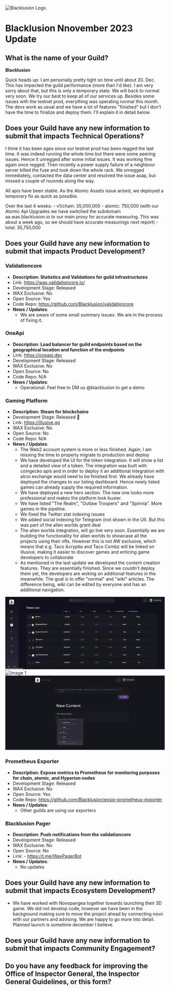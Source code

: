 ![Blacklusion Logo](https://blacklusion.com/resources/blacklusion_logo_192.png)
# Blacklusion Nnovember 2023 Update

## What is the name of your Guild?

**Blacklusion**


Quick heads up: I am personally pretty tight on time until about 20. Dec. This has impacted the guild performance (more than I'd like). I am very sorry about that, but this is only a temporary state. We will back to normal very soon. We try our best to keep all of our services up. Besides some issues with the testnet prod, everything was operating normal this month. The devs work as usual and we have a lot of features "finished" but I don't have the time to finalize and deploy them. I'll explain it in detail below.  

## Does your Guild have any new information to submit that impacts Technical Operations?
I think it has been ages since our testnet prod has been regged the last time. It was indeed running the whole time but there were some peering issues. Hence it unregged after some initial issues. It was working fine again once regged. Then recently a power supply failure of a neighbour server killed the fuse and took down the whole rack. We unregged immediately, contacted the data center and resolved the issue asap, but missed a couple of rounnds along the way.

All apis have been stable. As the Atomic Assets issue arised, we deployed a temporary fix as quick as possible.

Over the last 4 weeks:
    - v1/chain: 35,000,000
    - atomic: 750,000 (with our Atomic Api Upgrades we have switched the subdomain aa.wax.blacklusion.io to our main proxy for accurate measuring. This was about a week ago, so we should have accurate measurings next report)
    - total: 35,750,000

## Does your Guild have any new information to submit that impacts Product Development?

### Validationcore
- **Description: Statistics and Validations for guild infrastructures**
- Link: https://wax.validationcore.io/
- Development Stage: Released
- WAX Exclusive: No
- Open Source: Yes
- Code Repo: https://github.com/Blacklusion/validationcore
- **News / Updates**:
    - We are aware of some small summary issues. We are in the process of fixing it.

### OneApi
- **Description: Load balancer for guild endpoints based on the geographical location and function of the endpoints**
- Link: https://oneapi.dev
- Development Stage: Released
- WAX Exclusive: No
- Open Source: No
- Code Repo: N/A
- **News / Updates**:  
    - Operational. Feel free to DM us @blacklusion to get a demo


### Gaming Platform
- **Description: Steam for blockchains**
- Development Stage: Released 🥳
- Link: https://illusive.gg
- WAX Exclusive: No
- Open Source: No
- Code Repo: N/A
- **News / Updates**:
    - The Web2 account system is more or less finished. Again, I am missing the time to properly migrate to production and deploy
    - We have developed the UI for the token integration. It will show a list and a detailed view of a token. The integration was built with coingecko apis and in order to deploy it an additional integration with alcor.exchange would need to be finished first. We already have deployed the changes to our listing dashboard. Hence newly listed games can already supply the required information.
    - We have deployed a new hero section. The new one looks more professional and makes the platform look busier.
    - We have listed "The Realm", "Outlaw Troopers" and "Spinnia". More games in the pipeline.
    - We fixed the Twitter stat indexing issues
    - We added social indexing for Telegram (not shown in the UI). But this was part of the alien worlds grant deal
    - The alien worlds integration, will go live very soon. Essentially we are building the functionality for alien worlds to showcase all the projects using their nfts. However this is not AW exclusive, which means that e.g. Taco Acryptia and Taco Combz will be linked on illusive, making it easier to discover games and enticing game developers to collaborate
    - As mentioned in the last update we developed the content creation features. They are essentially finished. Since we couldn't deploy them yet, the developers are woking on additional features in the meanwhile. The goal is to offer "normal" and "wiki" articles. The difference being, wiki can be edited by everyone and has an additional navigation.
    
![Image 2](https://github.com/Blacklusion/guild-submissions/blob/79f3e7f3961292c9ca9c327d94970f462d1e4b9a/2023%20November/Screenshot%202023-11-30%20at%2023.17.56.png)
![Image 1](https://github.com/https://github.com/Blacklusion/guild-submissions/blob/79f3e7f3961292c9ca9c327d94970f462d1e4b9a/2023%20November/Screenshot%202023-11-30%20at%2023.19.26.png)
![Image 4](https://github.com/Blacklusion/guild-submissions/blob/ec4e6afb82f8bbc10863bd1b1f459f9b40805ebb/2023%20October/image4.png)
    
### Prometheus Exporter
- **Description: Expose metrics to Prometheus for monitoring purposes for chain, atomic, and Hyperion nodes**
- Development Stage: Released
- WAX Exclusive: No
- Open Source: Yes
- Code Repo: https://github.com/Blacklusion/eosio-prometheus-exporter
- **News / Updates**:  
    - Other guilds are using our exporters

### Blacklusion Pager
- **Description: Push notifications from the validationcore**
- Development Stage: Released
- WAX Exclusive: No
- Open Source: No
- Link: - https://t.me/WaxPagerBot 
- **News / Updates**:
    - No updates

## Does your Guild have any new information to submit that impacts Ecosystem Development?
- We have worked with Novopangea together towards launching their 3D game. We did not develop code, however we have been in the background making sure to move the project ahead by connecting novo with our partners and advising. We are happy to go more into detail. Planned launch is sometime december I believe.

## Does your Guild have any new information to submit that impacts Community Engagement?
    

## Do you have any feedback for improving the Office of Inspector General, the Inspector General Guidelines, or this form?
